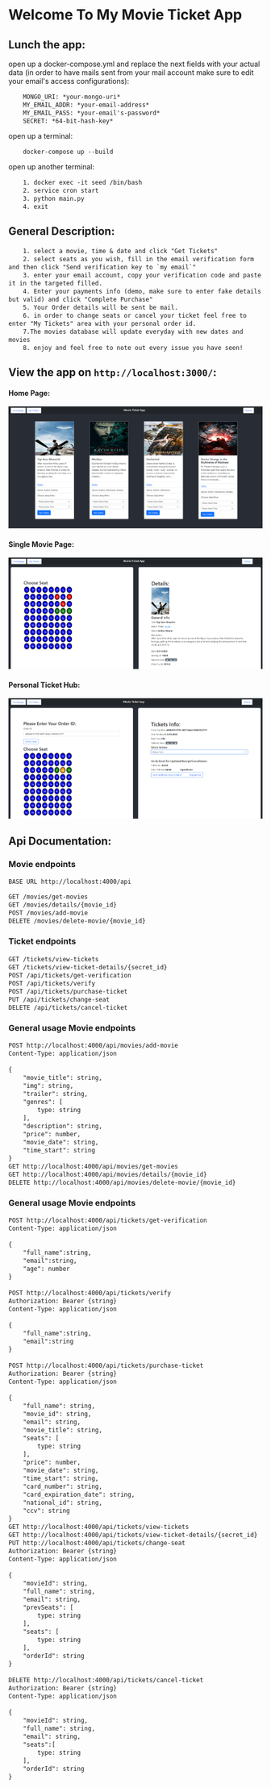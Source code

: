 # Welcome To My Movie Ticket App

## Lunch the app:

open up a docker-compose.yml and replace the next fields with your actual data (in order to have mails sent from your mail account make sure to edit your email's access configurations):

```
    MONGO_URI: *your-mongo-uri*
    MY_EMAIL_ADDR: *your-email-address*
    MY_EMAIL_PASS: *your-email's-password*
    SECRET: *64-bit-hash-key*
```

open up a terminal:

```
    docker-compose up --build
```

open up another terminal:

```
    1. docker exec -it seed /bin/bash
    2. service cron start
    3. python main.py
    4. exit
```

## General Description:

```
    1. select a movie, time & date and click "Get Tickets"
    2. select seats as you wish, fill in the email verification form and then click "Send verification key to `my email`"
    3. enter your email account, copy your verification code and paste it in the targeted filled.
    4. Enter your payments info (demo, make sure to enter fake details but valid) and click "Complete Purchase"
    5. Your Order details will be sent be mail.
    6. in order to change seats or cancel your ticket feel free to enter "My Tickets" area with your personal order id.
    7.The movies database will update everyday with new dates and movies
    8. enjoy and feel free to note out every issue you have seen!
```

## View the app on `http://localhost:3000/`:

#### Home Page:

![Home Page](assets/homepage_movie_ticket_app.png)

#### Single Movie Page:

![Single Movie Page](assets/single_page_movie_ticket_app.png)

#### Personal Ticket Hub:

![Personal Ticket Hub](assets/single_ticket_hub_movie_ticket_app.png)

## Api Documentation:

### Movie endpoints

```
BASE URL http://localhost:4000/api
```

```
GET /movies/get-movies
GET /movies/details/{movie_id}
POST /movies/add-movie
DELETE /movies/delete-movie/{movie_id}

```

### Ticket endpoints

```
GET /tickets/view-tickets
GET /tickets/view-ticket-details/{secret_id}
POST /api/tickets/get-verification
POST /api/tickets/verify
POST /api/tickets/purchase-ticket
PUT /api/tickets/change-seat
DELETE /api/tickets/cancel-ticket

```

### General usage Movie endpoints

```
POST http://localhost:4000/api/movies/add-movie
Content-Type: application/json

{
    "movie_title": string,
    "img": string,
    "trailer": string,
    "genres": [
        type: string
    ],
    "description": string,
    "price": number,
    "movie_date": string,
    "time_start": string
}
GET http://localhost:4000/api/movies/get-movies
GET http://localhost:4000/api/movies/details/{movie_id}
DELETE http://localhost:4000/api/movies/delete-movie/{movie_id}
```

### General usage Movie endpoints

```
POST http://localhost:4000/api/tickets/get-verification
Content-Type: application/json

{
    "full_name":string,
    "email":string,
    "age": number
}

POST http://localhost:4000/api/tickets/verify
Authorization: Bearer {string}
Content-Type: application/json

{
    "full_name":string,
    "email":string
}

POST http://localhost:4000/api/tickets/purchase-ticket
Authorization: Bearer {string}
Content-Type: application/json

{
    "full_name": string,
    "movie_id": string,
    "email": string,
    "movie_title": string,
    "seats": [
        type: string
    ],
    "price": number,
    "movie_date": string,
    "time_start": string,
    "card_number": string,
    "card_expiration_date": string,
    "national_id": string,
    "ccv": string
}
GET http://localhost:4000/api/tickets/view-tickets
GET http://localhost:4000/api/tickets/view-ticket-details/{secret_id}
PUT http://localhost:4000/api/tickets/change-seat
Authorization: Bearer {string}
Content-Type: application/json

{
    "movieId": string,
    "full_name": string,
    "email": string,
    "prevSeats": [
        type: string
    ],
    "seats": [
        type: string
    ],
    "orderId": string
}

DELETE http://localhost:4000/api/tickets/cancel-ticket
Authorization: Bearer {string}
Content-Type: application/json

{
    "movieId": string,
    "full_name": string,
    "email": string,
    "seats":[
        type: string
    ],
    "orderId": string
}
```
